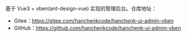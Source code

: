 基于 Vue3 + vben(ant-design-vue) 实现的管理后台。仓库地址：

* Gitee：<https://gitee.com/hanchenkcode/hanchenk-ui-admin-vben>
* GitHub：<https://github.com/hanchenkcode/hanchenk-ui-admin-vben>
